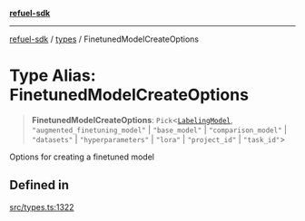 [**refuel-sdk**](../../README.md)

***

[refuel-sdk](../../modules.md) / [types](../README.md) / FinetunedModelCreateOptions

# Type Alias: FinetunedModelCreateOptions

> **FinetunedModelCreateOptions**: `Pick`\<[`LabelingModel`](../interfaces/LabelingModel.md), `"augmented_finetuning_model"` \| `"base_model"` \| `"comparison_model"` \| `"datasets"` \| `"hyperparameters"` \| `"lora"` \| `"project_id"` \| `"task_id"`\>

Options for creating a finetuned model

## Defined in

[src/types.ts:1322](https://github.com/refuel-ai/refuel-sdk/blob/240c3e68ab946b6c24b6f2eafb12779c24332cdb/src/types.ts#L1322)
